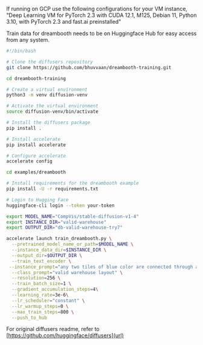 
If running on GCP use the following configurations for your VM instance, "Deep Learning VM for PyTorch 2.3 with CUDA 12.1, M125, Debian 11, Python 3.10, with PyTorch 2.3 and fast.ai preinstalled"

Train data for dreambooth needs to be on Huggingface Hub for easy access from any system.

```bash
#!/bin/bash

# Clone the diffusers repository
git clone https://github.com/bhuvvaan/dreambooth-training.git

cd dreambooth-training

# Create a virtual environment
python3 -m venv diffusion-venv

# Activate the virtual environment
source diffusion-venv/bin/activate

# Install the diffusers package
pip install .

# Install accelerate
pip install accelerate

# Configure accelerate
accelerate config

cd examples/dreambooth

# Install requirements for the dreambooth example
pip install -U -r requirements.txt

# Login to Hugging Face
huggingface-cli login --token your-token

export MODEL_NAME="CompVis/stable-diffusion-v1-4"
export INSTANCE_DIR="valid-warehouse"
export OUTPUT_DIR="db-valid-warehouse-try7"

accelerate launch train_dreambooth.py \
  --pretrained_model_name_or_path=$MODEL_NAME \
  --instance_data_dir=$INSTANCE_DIR \
  --output_dir=$OUTPUT_DIR \
  --train_text_encoder \
 --instance_prompt="any two tiles of blue color are connected through a path with non-black tiles, each blue tile is adjacent to at least one black tile, each black tile is adjacent to at least two blue tiles." \
  --class_prompt="valid warehouse layout" \
  --resolution=256 \
  --train_batch_size=1 \
  --gradient_accumulation_steps=4\
  --learning_rate=3e-6\
  --lr_scheduler="constant" \
  --lr_warmup_steps=0 \
  --max_train_steps=800 \
  --push_to_hub

```

For original diffusers readme, refer to [https://github.com/huggingface/diffusers](url)

